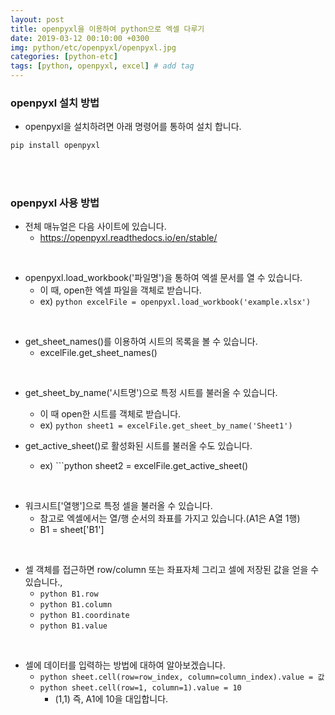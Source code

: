 ```yaml
---
layout: post
title: openpyxl을 이용하여 python으로 엑셀 다루기
date: 2019-03-12 00:10:00 +0300
img: python/etc/openpyxl/openpyxl.jpg
categories: [python-etc] 
tags: [python, openpyxl, excel] # add tag
---
```


### openpyxl 설치 방법

+ openpyxl을 설치하려면 아래 명령어를 통하여 설치 합니다.

```python
pip install openpyxl
```

<br><br>

### openpyxl 사용 방법

+ 전체 매뉴얼은 다음 사이트에 있습니다.
    + https://openpyxl.readthedocs.io/en/stable/

<br>

+ openpyxl.load_workbook('파일명')을 통하여 엑셀 문서를 열 수 있습니다.
    + 이 때, open한 엑셀 파일을 객체로 받습니다.
    + ex) ```python excelFile = openpyxl.load_workbook('example.xlsx') ```

<br>

+ get_sheet_names()를 이용하여 시트의 목록을 볼 수 있습니다.
    + excelFile.get_sheet_names()

<br>

+ get_sheet_by_name('시트명')으로 특정 시트를 불러올 수 있습니다.
    + 이 때 open한 시트를 객체로 받습니다.
    + ex) ```python sheet1 = excelFile.get_sheet_by_name('Sheet1') ```

+ get_active_sheet()로 활성화된 시트를 불러올 수도 있습니다.
    + ex) ```python sheet2 = excelFile.get_active_sheet()

<br>

+ 워크시트['열행']으로 특정 셀을 불러올 수 있습니다.
    + 참고로 엑셀에서는 열/행 순서의 좌표를 가지고 있습니다.(A1은 A열 1행)
    + B1 = sheet['B1']

<br>

+ 셀 객체를 접근하면 row/column 또는 좌표자체 그리고 셀에 저장된 값을 얻을 수 있습니다.,
    + ```python B1.row ```
    + ```python B1.column ```
    + ```python B1.coordinate ```
    + ```python B1.value ```

<br>

+ 셀에 데이터를 입력하는 방법에 대하여 알아보겠습니다.
    + ```python sheet.cell(row=row_index, column=column_index).value = 값 ```
    + ```python sheet.cell(row=1, column=1).value = 10 ```
        + (1,1) 즉, A1에 10을 대입합니다.
    
